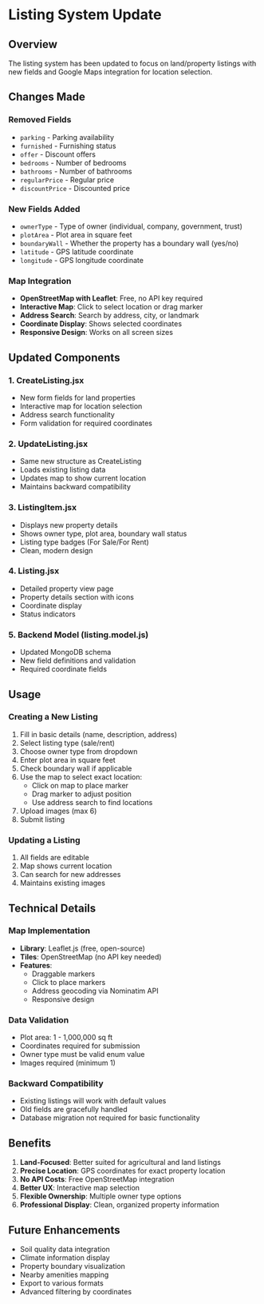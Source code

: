 # Listing System Update

## Overview
The listing system has been updated to focus on land/property listings with new fields and Google Maps integration for location selection.

## Changes Made

### Removed Fields
- `parking` - Parking availability
- `furnished` - Furnishing status  
- `offer` - Discount offers
- `bedrooms` - Number of bedrooms
- `bathrooms` - Number of bathrooms
- `regularPrice` - Regular price
- `discountPrice` - Discounted price

### New Fields Added
- `ownerType` - Type of owner (individual, company, government, trust)
- `plotArea` - Plot area in square feet
- `boundaryWall` - Whether the property has a boundary wall (yes/no)
- `latitude` - GPS latitude coordinate
- `longitude` - GPS longitude coordinate

### Map Integration
- **OpenStreetMap with Leaflet**: Free, no API key required
- **Interactive Map**: Click to select location or drag marker
- **Address Search**: Search by address, city, or landmark
- **Coordinate Display**: Shows selected coordinates
- **Responsive Design**: Works on all screen sizes

## Updated Components

### 1. CreateListing.jsx
- New form fields for land properties
- Interactive map for location selection
- Address search functionality
- Form validation for required coordinates

### 2. UpdateListing.jsx  
- Same new structure as CreateListing
- Loads existing listing data
- Updates map to show current location
- Maintains backward compatibility

### 3. ListingItem.jsx
- Displays new property details
- Shows owner type, plot area, boundary wall status
- Listing type badges (For Sale/For Rent)
- Clean, modern design

### 4. Listing.jsx
- Detailed property view page
- Property details section with icons
- Coordinate display
- Status indicators

### 5. Backend Model (listing.model.js)
- Updated MongoDB schema
- New field definitions and validation
- Required coordinate fields

## Usage

### Creating a New Listing
1. Fill in basic details (name, description, address)
2. Select listing type (sale/rent)
3. Choose owner type from dropdown
4. Enter plot area in square feet
5. Check boundary wall if applicable
6. Use the map to select exact location:
   - Click on map to place marker
   - Drag marker to adjust position
   - Use address search to find locations
7. Upload images (max 6)
8. Submit listing

### Updating a Listing
1. All fields are editable
2. Map shows current location
3. Can search for new addresses
4. Maintains existing images

## Technical Details

### Map Implementation
- **Library**: Leaflet.js (free, open-source)
- **Tiles**: OpenStreetMap (no API key needed)
- **Features**: 
  - Draggable markers
  - Click to place markers
  - Address geocoding via Nominatim API
  - Responsive design

### Data Validation
- Plot area: 1 - 1,000,000 sq ft
- Coordinates required for submission
- Owner type must be valid enum value
- Images required (minimum 1)

### Backward Compatibility
- Existing listings will work with default values
- Old fields are gracefully handled
- Database migration not required for basic functionality

## Benefits

1. **Land-Focused**: Better suited for agricultural and land listings
2. **Precise Location**: GPS coordinates for exact property location
3. **No API Costs**: Free OpenStreetMap integration
4. **Better UX**: Interactive map selection
5. **Flexible Ownership**: Multiple owner type options
6. **Professional Display**: Clean, organized property information

## Future Enhancements

- Soil quality data integration
- Climate information display
- Property boundary visualization
- Nearby amenities mapping
- Export to various formats
- Advanced filtering by coordinates
